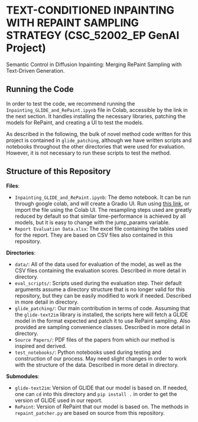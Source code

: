 # TEXT-CONDITIONED INPAINTING WITH REPAINT SAMPLING STRATEGY (CSC_52002_EP GenAI Project)
Semantic Control in Diffusion Inpainting: Merging RePaint Sampling with Text-Driven Generation.

## Running the Code

In order to test the code, we recommend running the `Inpainting_GLIDE_and_RePaint.ipynb` file in Colab, accessible by the link in the next section. It handles installing the necessary libraries, patching the models for RePaint, and creating a UI to test the models. 

As described in the following, the bulk of novel method code written for this project is contained in `glide_patching`, although we have written scripts and notebooks throughout the other directories that were used for evaluation. However, it is not necessary to run these scripts to test the method. 

## Structure of this Repository

**Files**:
 * `Inpainting_GLIDE_and_RePaint.ipynb`: The demo notebook. It can be run through google colab, and will create a Gradio UI. Run using [this link](https://githubtocolab.com/GloireLINVANI/CSC_52002_EP_Generative_AI_Project/blob/main/Inpainting_GLIDE_and_RePaint.ipynb), or import the file using the Colab UI. The resampling steps used are greatly reduced by default so that similar time-performance is achieved by all models, but it is easy to change with the jump_params variable. 
 * `Report Evaluation Data.xlsx`: The excel file containing the tables used for the report. They are based on CSV files also contained in this repository.

**Directories**:
 * `data/`: All of the data used for evaluation of the model, as well as the CSV files containing the evaluation scores. Described in more detail in directory.
 * `eval_scripts/`: Scripts used during the evaluation step. Their default arguments assume a directory structure that is no longer valid for this repository, but they can be easily modified to work if needed. Described in more detail in directory.
 * `glide_patching/`: Our main contribution in terms of code. Assuming that the `glide-text2im` library is installed, the scripts here will fetch a GLIDE model in the format expected and patch it to use RePaint sampling. Also provided are sampling convenience classes. Described in more detail in directory.
 * `Source Papers/`: PDF files of the papers from which our method is inspired and derived. 
 * `test_notebooks/`: Python notebooks used during testing and construction of our process. May need slight changes in order to work with the structure of the data. Described in more detail in directory.

**Submodules**:
 * `glide-text2im`: Version of GLIDE that our model is based on. If needed, one can `cd` into this directory and `pip install .` in order to get the version of GLIDE used in our report.
 * `RePaint`: Version of RePaint that our model is based on. The methods in `repaint_patcher.py` are based on source from this repository.

